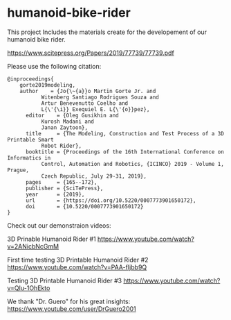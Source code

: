 # humanoid-bike-rider
This project Includes the materials create for the developement of our humanoid bike rider.

https://www.scitepress.org/Papers/2019/77739/77739.pdf

Please use the following citation:



    @inproceedings{
        gorte2019modeling,
        author    = {Jo{\~{a}}o Martin Gorte Jr. and
               Witenberg Santiago Rodrigues Souza and
               Artur Benevenutto Coelho and
               L{\'{\i}} Exequiel E. L{\'{o}}pez},
          editor    = {Oleg Gusikhin and
               Kurosh Madani and
               Janan Zaytoon}, 
          title     = {The Modeling, Construction and Test Process of a 3D Printable Smart
               Robot Rider},  
          booktitle = {Proceedings of the 16th International Conference on Informatics in
               Control, Automation and Robotics, {ICINCO} 2019 - Volume 1, Prague,
               Czech Republic, July 29-31, 2019},   
          pages     = {165--172},
          publisher = {SciTePress},
          year      = {2019},
          url       = {https://doi.org/10.5220/0007773901650172},
          doi       = {10.5220/0007773901650172}
    }

Check out our demonstraion videos:

3D Prinable Humanoid Rider #1
https://www.youtube.com/watch?v=2ANicbNcGmM

First time testing 3D Printable Humanoid Rider #2
https://www.youtube.com/watch?v=PAA-fIjbb9Q

Testing 3D Printable Humanoid Rider #3
https://www.youtube.com/watch?v=QIu-1OhEkto


We thank "Dr. Guero" for his great insights:
https://www.youtube.com/user/DrGuero2001